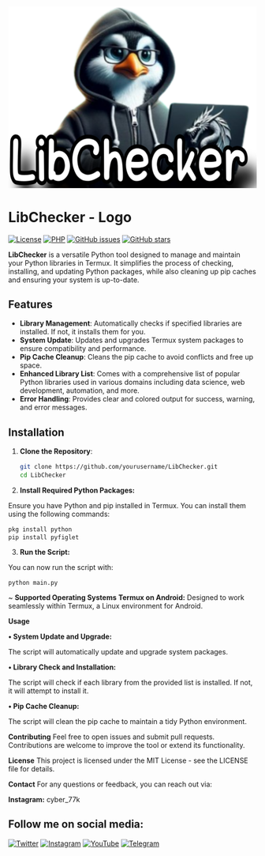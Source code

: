 ![logo](https://raw.githubusercontent.com/0-d3y/LibChecker/main/logo.png)

# LibChecker - Logo

[![License](https://img.shields.io/badge/license-MIT-blue.svg)](https://opensource.org/licenses/MIT)
[![PHP](https://img.shields.io/badge/php-7.4%2B-blue.svg)](https://www.php.net/downloads)
[![GitHub issues](https://img.shields.io/github/issues/0-d3y/LibChecker)](https://github.com/0-d3y/LibChecker/issues)
[![GitHub stars](https://img.shields.io/github/stars/0-d3y/LibChecker)](https://github.com/0-d3y/LibChecker/stargazers)


**LibChecker** is a versatile Python tool designed to manage and maintain your Python libraries in Termux. It simplifies the process of checking, installing, and updating Python packages, while also cleaning up pip caches and ensuring your system is up-to-date.

## Features

- **Library Management**: Automatically checks if specified libraries are installed. If not, it installs them for you.
- **System Update**: Updates and upgrades Termux system packages to ensure compatibility and performance.
- **Pip Cache Cleanup**: Cleans the pip cache to avoid conflicts and free up space.
- **Enhanced Library List**: Comes with a comprehensive list of popular Python libraries used in various domains including data science, web development, automation, and more.
- **Error Handling**: Provides clear and colored output for success, warning, and error messages.

## Installation

1. **Clone the Repository**:

   ```sh
   git clone https://github.com/yourusername/LibChecker.git
   cd LibChecker
   ```
   
2. **Install Required Python Packages:**

Ensure you have Python and pip installed in Termux. You can install them using the following commands:

```
pkg install python
pip install pyfiglet
```

3. **Run the Script:**

You can now run the script with:
```
python main.py

```

~ **Supported Operating Systems**
**Termux on Android:** Designed to work seamlessly within Termux, a Linux environment for Android.

**Usage**

**• System Update and Upgrade:**

The script will automatically update and upgrade system packages.

**• Library Check and Installation:**

The script will check if each library from the provided list is installed. If not, it will attempt to install it.

**• Pip Cache Cleanup:**

The script will clean the pip cache to maintain a tidy Python environment.

**Contributing**
Feel free to open issues and submit pull requests. Contributions are welcome to improve the tool or extend its functionality.

**License**
This project is licensed under the MIT License - see the LICENSE file for details.

**Contact**
For any questions or feedback, you can reach out via:

**Instagram:** cyber_77k

## Follow me on social media:

[![Twitter](https://img.shields.io/badge/Twitter-1DA1F2?style=for-the-badge&logo=twitter&logoColor=white)](https://twitter.com/Linux_ye)
[![Instagram](https://img.shields.io/badge/Instagram-E4405F?style=for-the-badge&logo=instagram&logoColor=white)](https://www.instagram.com/cyber_77k)
[![YouTube](https://img.shields.io/badge/YouTube-FF0000?style=for-the-badge&logo=youtube&logoColor=white)](https://www.youtube.com/@0.d3y)
[![Telegram](https://img.shields.io/badge/Telegram-2CA5E0?style=for-the-badge&logo=telegram&logoColor=white)](https://t.me/i_0d3y)
